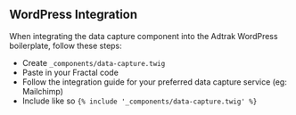 ## WordPress Integration

When integrating the data capture component into the Adtrak WordPress boilerplate, follow these steps:

- Create `_components/data-capture.twig`
- Paste in your Fractal code
- Follow the integration guide for your preferred data capture service (eg: Mailchimp)
- Include like so `{% include '_components/data-capture.twig' %}`